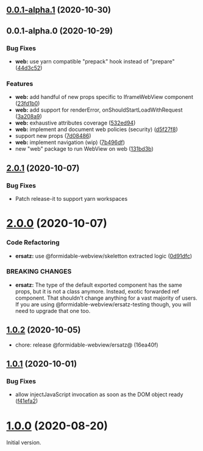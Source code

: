 ## [0.0.1-alpha.1](https://github.com/formidable-webview/ubiquitous/compare/@formidable-webview/web@0.0.1-alpha.0...@formidable-webview/web@0.0.1-alpha.1) (2020-10-30)

## 0.0.1-alpha.0 (2020-10-29)


### Bug Fixes

* **web:** use yarn compatible "prepack" hook instead of "prepare" ([44d3c52](https://github.com/formidable-webview/ersatz/commit/44d3c529937c65b8a6e4282b9784f70f4b52c31c))


### Features

* **web:** add handful of new props specific to IframeWebView component ([23fd1b0](https://github.com/formidable-webview/ersatz/commit/23fd1b0e4cc90ca19a5a44bade6edf419f88e4dd))
* **web:** add support for renderError, onShouldStartLoadWithRequest ([3a208a9](https://github.com/formidable-webview/ersatz/commit/3a208a98c530ff5bc5e4acb83d503bd7c2ea9a9c))
* **web:** exhaustive attributes coverage ([532ed94](https://github.com/formidable-webview/ersatz/commit/532ed9411d1950f63ec29cd2884848fd7f4e26d1))
* **web:** implement and document web policies (security) ([d5f27f8](https://github.com/formidable-webview/ersatz/commit/d5f27f87114b19013fea694f41c033259c414ea3))
* support new props ([7d08486](https://github.com/formidable-webview/ersatz/commit/7d08486737e0e7fb26e41d776da98fe3fb8f5504))
* **web:** implement navigation (wip) ([7b496df](https://github.com/formidable-webview/ersatz/commit/7b496df19d0905fc92d3f520e5ebff322d01e29d))
* new "web" package to run WebView on web ([131bd3b](https://github.com/formidable-webview/ersatz/commit/131bd3b4325b7d5ddc29c17563d91311bded15c1))

## [2.0.1](https://github.com/formidable-webview/ersatz/compare/@formidable-webview/ersatz@2.0.0...@formidable-webview/ersatz@2.0.1) (2020-10-07)

### Bug Fixes

- Patch release-it to support yarn workspaces

# [2.0.0](https://github.com/formidable-webview/ersatz/compare/@formidable-webview/ersatz-testing@2.0.0...@formidable-webview/ersatz@2.0.0) (2020-10-07)


### Code Refactoring

* **ersatz:** use @formidable-webview/skeletton extracted logic ([0d91dfc](https://github.com/formidable-webview/ersatz/commit/0d91dfc2c69fe1e15f5732320d361d7c7d228154))


### BREAKING CHANGES

* **ersatz:** The type of the default exported component has the same
props, but it is not a class anymore. Instead, exotic forwarded ref
component. That shouldn't change anything for a vast majority of users.
If you are using @formidable-webview/ersatz-testing though, you will
need to upgrade that one too.

## [1.0.2](https://github.com/formidable-webview/ersatz/compare/v1.0.1...@formidable-webview/ersatz@1.0.2) (2020-10-05)

* chore: release @formidable-webview/ersatz@ (16ea40f)


## [1.0.1](https://github.com/formidable-webview/ersatz/compare/v1.0.0...v1.0.1) (2020-10-01)


### Bug Fixes

* allow injectJavaScript invocation as soon as the DOM object ready ([f41efa2](https://github.com/formidable-webview/ersatz/commit/f41efa2efe45046b2c0ce2a88194b89772c8ea39))

# [1.0.0](https://github.com/formidable-webview/ersatz/compare/v0.10.1-alpha.5...v1.0.0) (2020-08-20)

Initial version.
